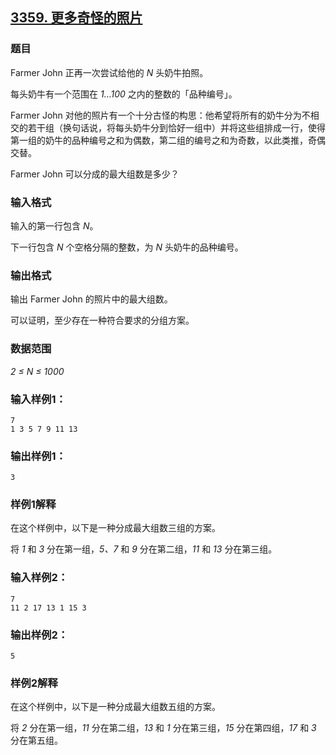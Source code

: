 ## [3359. 更多奇怪的照片](https://www.acwing.com/problem/content/3362/)

### 题目

Farmer John 正再一次尝试给他的 *N* 头奶牛拍照。

每头奶牛有一个范围在 *1…100* 之内的整数的「品种编号」。

Farmer John 对他的照片有一个十分古怪的构思：他希望将所有的奶牛分为不相交的若干组（换句话说，将每头奶牛分到恰好一组中）并将这些组排成一行，使得第一组的奶牛的品种编号之和为偶数，第二组的编号之和为奇数，以此类推，奇偶交替。

Farmer John 可以分成的最大组数是多少？

### 输入格式

输入的第一行包含 *N*。

下一行包含 *N* 个空格分隔的整数，为 *N* 头奶牛的品种编号。

### 输出格式

输出 Farmer John 的照片中的最大组数。

可以证明，至少存在一种符合要求的分组方案。

### 数据范围

*2 ≤ N ≤ 1000*

### 输入样例1：

```
7
1 3 5 7 9 11 13
```

### 输出样例1：

```
3
```

### 样例1解释

在这个样例中，以下是一种分成最大组数三组的方案。

将 *1* 和 *3* 分在第一组，*5、7* 和 *9* 分在第二组，*11* 和 *13* 分在第三组。

### 输入样例2：

```
7
11 2 17 13 1 15 3
```

### 输出样例2：

```
5
```

### 样例2解释

在这个样例中，以下是一种分成最大组数五组的方案。

将 *2* 分在第一组，*11* 分在第二组，*13* 和 *1* 分在第三组，*15* 分在第四组，*17* 和 *3* 分在第五组。
